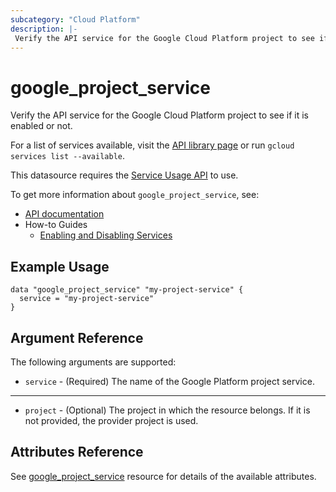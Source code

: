 ```yaml
---
subcategory: "Cloud Platform"
description: |-
 Verify the API service for the Google Cloud Platform project to see if it is enabled or not.
---
```


# google_project_service

Verify the API service for the Google Cloud Platform project to see if it is enabled or not.

For a list of services available, visit the [API library page](https://console.cloud.google.com/apis/library)
or run `gcloud services list --available`.

This datasource requires the [Service Usage API](https://console.cloud.google.com/apis/library/serviceusage.googleapis.com)
to use.


To get more information about `google_project_service`, see:

* [API documentation](https://cloud.google.com/service-usage/docs/reference/rest/v1/services)
* How-to Guides
    * [Enabling and Disabling Services](https://cloud.google.com/service-usage/docs/enable-disable)

## Example Usage

```hcl
data "google_project_service" "my-project-service" {
  service = "my-project-service"
}
```

## Argument Reference

The following arguments are supported:

* `service` - (Required) The name of the Google Platform project service.

- - -

* `project` - (Optional) The project in which the resource belongs. If it
    is not provided, the provider project is used.

## Attributes Reference

See [google_project_service](https://registry.terraform.io/providers/hashicorp/google/latest/docs/resources/google_project_service#argument-reference) resource for details of the available attributes.